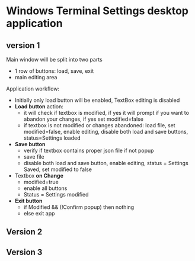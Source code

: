 # Windows Terminal Settings desktop application

## version 1

Main window will be split into two parts
- 1 row of buttons: load, save, exit
- main editing area

Application workflow:
- Initially only load button will be enabled, TextBox editing is disabled
- **Load button** action:
  - it will check if textbox is modified, if yes it will prompt if you want to abandon your changes, if yes set modified=false
  - if textbox is not modified or changes abandoned: load file, set modified=false, enable editing, disable both load and save buttons, status=Settings loaded
- **Save button**
  - verify if textbox contains proper json file if not popup 
  - save file
  - disable both load and save button, enable editing, status = Settings Saved, set modified to false
- Textbox **on Change**
  - modified=true
  - enable all buttons
  - Status = Settings modified
- **Exit button**
  - if Modified && (!Confirm popup) then nothing
  - else exit app

## Version 2

## Version 3

